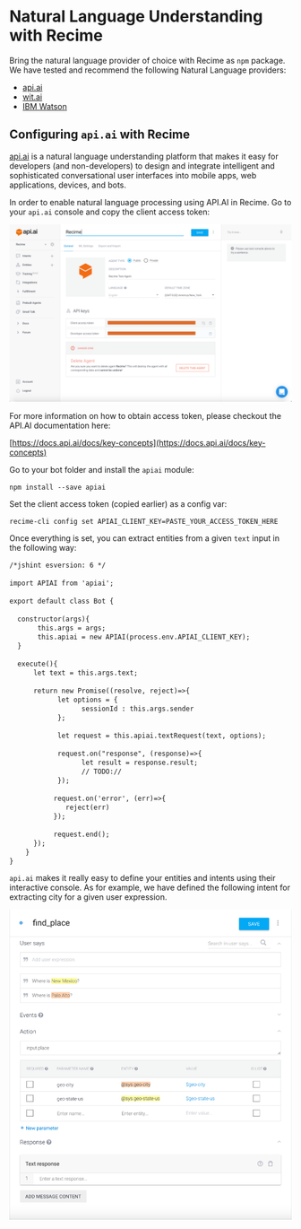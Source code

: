 # Natural Language Understanding with Recime

Bring the natural language provider of choice with Recime as `npm` package. We have tested and recommend the following Natural Language providers:

  * [api.ai](https://api.ai)
  * [wit.ai](https://github.com/wit-ai/node-wit)
  * [IBM Watson](https://www.npmjs.com/package/watson-developer-cloud)

## Configuring `api.ai` with Recime

[api.ai](https://api.ai/) is a natural language understanding platform that makes it easy for developers \(and non-developers\) to design and integrate intelligent and sophisticated conversational user interfaces into mobile apps, web applications, devices, and bots.


In order to enable natural language processing using API.AI in Recime. Go to your `api.ai` console and copy the client access token:


  ![](console.png)


For more information on how to obtain access token, please checkout the API.AI documentation here:

[https://docs.api.ai/docs/key-concepts](https://docs.api.ai/docs/key-concepts)

Go to your bot folder and install the `apiai` module:

```
npm install --save apiai

```

Set the client access token (copied earlier) as a config var:


```
recime-cli config set APIAI_CLIENT_KEY=PASTE_YOUR_ACCESS_TOKEN_HERE

```

Once everything is set, you can extract entities from a given `text` input in the following way:

```
/*jshint esversion: 6 */

import APIAI from 'apiai';

export default class Bot {

  constructor(args){
       this.args = args;
       this.apiai = new APIAI(process.env.APIAI_CLIENT_KEY);
  }

  execute(){
      let text = this.args.text;

      return new Promise((resolve, reject)=>{
            let options = {
                  sessionId : this.args.sender
            };

            let request = this.apiai.textRequest(text, options);

            request.on("response", (response)=>{
                  let result = response.result;
                  // TODO://
            });

           request.on('error', (err)=>{
              reject(err)
           });

           request.end();
      });
    }
}

```

`api.ai` makes it really easy to define your entities and intents using their interactive console. As for example, we have defined the following intent for extracting city for a given user expression.


![](find_place.png)
